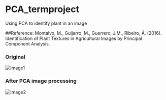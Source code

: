 # PCA_termproject
Using PCA to identify plant in an image


##Reference: Montalvo, M., Guijarro, M., Guerrero, J.M., Ribeiro, Á. (2016). Identification of Plant Textures in Agricultural Images by Principal Component Analysis.
### Original
![image1](https://scontent.xx.fbcdn.net/v/t1.15752-9/331644727_740670234043207_2132065326175635187_n.jpg?stp=dst-jpg_s480x480&_nc_cat=104&ccb=1-7&_nc_sid=aee45a&_nc_ohc=KVcksT0QzPgAX8o-TNE&_nc_ad=z-m&_nc_cid=0&_nc_ht=scontent.xx&oh=03_AdSu9xiYKJcRGNG29H0ZINDJ9FVlAblUjrdJ7RZjIwOxNQ&oe=64158DFD)
### After PCA image processing
![image2](https://scontent-tpe1-1.xx.fbcdn.net/v/t1.15752-9/331210758_1173311876722337_9103900691277923345_n.jpg?_nc_cat=103&ccb=1-7&_nc_sid=ae9488&_nc_ohc=qNosOk9KrJsAX80NsUs&_nc_ht=scontent-tpe1-1.xx&oh=03_AdS1MEVujdEuJplJyWy7hcWcp_VTk2sXxMwwcLS_sCew3w&oe=64159019)
